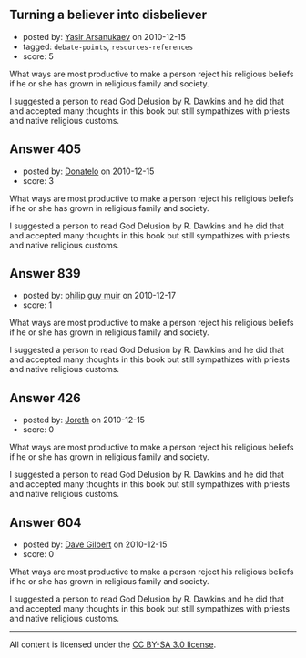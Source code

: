## Turning a believer into disbeliever

- posted by: [Yasir Arsanukaev](https://stackexchange.com/users/-1/197-yasir-arsanukaev) on 2010-12-15
- tagged: `debate-points`, `resources-references`
- score: 5

What ways are most productive to make a person reject his religious beliefs if he or she has grown in religious family and society.

I suggested a person to read God Delusion by R. Dawkins and he did that and accepted many thoughts in this book but still sympathizes with priests and native religious customs.


## Answer 405

- posted by: [Donatelo](https://stackexchange.com/users/-1/196-donatelo) on 2010-12-15
- score: 3

What ways are most productive to make a person reject his religious beliefs if he or she has grown in religious family and society.

I suggested a person to read God Delusion by R. Dawkins and he did that and accepted many thoughts in this book but still sympathizes with priests and native religious customs.


## Answer 839

- posted by: [philip guy muir](https://stackexchange.com/users/-1/182-philip-guy-muir) on 2010-12-17
- score: 1

What ways are most productive to make a person reject his religious beliefs if he or she has grown in religious family and society.

I suggested a person to read God Delusion by R. Dawkins and he did that and accepted many thoughts in this book but still sympathizes with priests and native religious customs.


## Answer 426

- posted by: [Joreth](https://stackexchange.com/users/-1/114-joreth) on 2010-12-15
- score: 0

What ways are most productive to make a person reject his religious beliefs if he or she has grown in religious family and society.

I suggested a person to read God Delusion by R. Dawkins and he did that and accepted many thoughts in this book but still sympathizes with priests and native religious customs.


## Answer 604

- posted by: [Dave Gilbert](https://stackexchange.com/users/-1/238-dave-gilbert) on 2010-12-15
- score: 0

What ways are most productive to make a person reject his religious beliefs if he or she has grown in religious family and society.

I suggested a person to read God Delusion by R. Dawkins and he did that and accepted many thoughts in this book but still sympathizes with priests and native religious customs.



---

All content is licensed under the [CC BY-SA 3.0 license](https://creativecommons.org/licenses/by-sa/3.0/).
